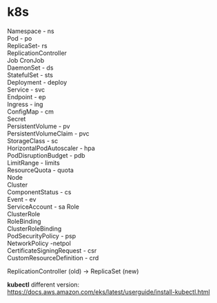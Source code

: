 # k8s  

Namespace - ns  
Pod - po  
ReplicaSet- rs  
ReplicationController  
Job 
CronJob   
DaemonSet - ds  
StatefulSet - sts  
Deployment - deploy  
Service - svc  
Endpoint - ep  
Ingress - ing  
ConfigMap - cm  
Secret  
PersistentVolume - pv  
PersistentVolumeClaim - pvc   
StorageClass - sc  
HorizontalPodAutoscaler - hpa  
PodDisruptionBudget - pdb  
LimitRange - limits  
ResourceQuota - quota  
Node  
Cluster  
ComponentStatus - cs  
Event - ev  
ServiceAccount - sa
Role   
ClusterRole   
RoleBinding  
ClusterRoleBinding  
PodSecurityPolicy - psp  
NetworkPolicy -netpol  
CertificateSigningRequest - csr  
CustomResourceDefinition - crd  
  
ReplicationController (old) -> ReplicaSet (new)  
  
__kubectl__ different version:  
https://docs.aws.amazon.com/eks/latest/userguide/install-kubectl.html  
  
